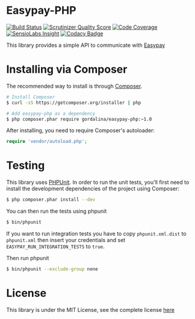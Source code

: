 # Easypay-PHP

[![Build Status](https://img.shields.io/travis/gordalina/easypay-php.svg)](https://travis-ci.org/gordalina/easypay-php)
[![Scrutinizer Quality Score](https://img.shields.io/scrutinizer/g/gordalina/easypay-php.svg)](https://scrutinizer-ci.com/g/gordalina/easypay-php/)
[![Code Coverage](https://img.shields.io/scrutinizer/coverage/g/gordalina/easypay-php.svg)](https://scrutinizer-ci.com/g/gordalina/easypay-php/)
[![SensioLabs Insight](https://img.shields.io/sensiolabs/i/51d49507-e75e-48e3-8e33-0c161212e830.svg)](https://insight.sensiolabs.com/projects/51d49507-e75e-48e3-8e33-0c161212e830)
[![Codacy Badge](https://img.shields.io/codacy/5c388aedeea8ce7fd9b67c6f371ac1ad.svg)](https://www.codacy.com/public/gordalina/easypayphp)

This library provides a simple API to communicate with [Easypay](http://easypay.pt/)

# Installing via Composer

The recommended way to install is through [Composer](http://composer.org).

```sh
# Install Composer
$ curl -sS https://getcomposer.org/installer | php

# Add easypay-php as a dependency
$ php composer.phar require gordalina/easypay-php:~1.0
```

After installing, you need to require Composer's autoloader:

```php
require 'vendor/autoload.php';
```

# Testing

This library uses [PHPUnit](https://github.com/sebastianbergmann/phpunit).
In order to run the unit tests, you'll first need to install the development
dependencies of the project using Composer:

```sh
$ php composer.phar install --dev
```

You can then run the tests using phpunit

```sh
$ bin/phpunit
```

If you want to run integration tests you have to copy `phpunit.xml.dist` to
`phpunit.xml` then insert your credentials and set `EASYPAY_RUN_INTEGRATION_TESTS`
to `true`.

Then run phpunit

```sh
$ bin/phpunit --exclude-group none
```

# License

This library is under the MIT License, see the complete license [here](LICENSE)
